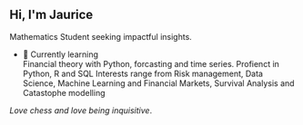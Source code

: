 

## Hi, I'm Jaurice 

Mathematics Student seeking impactful insights.

- 🔭 Currently learning  
       Financial theory with Python, forcasting and time series.
  Profienct in Python, R and SQL
Interests range from Risk management, Data Science, Machine Learning and Financial Markets, Survival Analysis and Catastophe modelling

_Love chess and love being inquisitive_.

 


